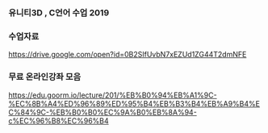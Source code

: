 ### 유니티3D , C언어 수업  2019

### 수업자료  
https://drive.google.com/open?id=0B2SIfUvbN7xEZUd1ZG44T2dmNFE


### 무료 온라인강좌 모음

https://edu.goorm.io/lecture/201/%EB%B0%94%EB%A1%9C-%EC%8B%A4%ED%96%89%ED%95%B4%EB%B3%B4%EB%A9%B4%EC%84%9C-%EB%B0%B0%EC%9A%B0%EB%8A%94-c%EC%96%B8%EC%96%B4

